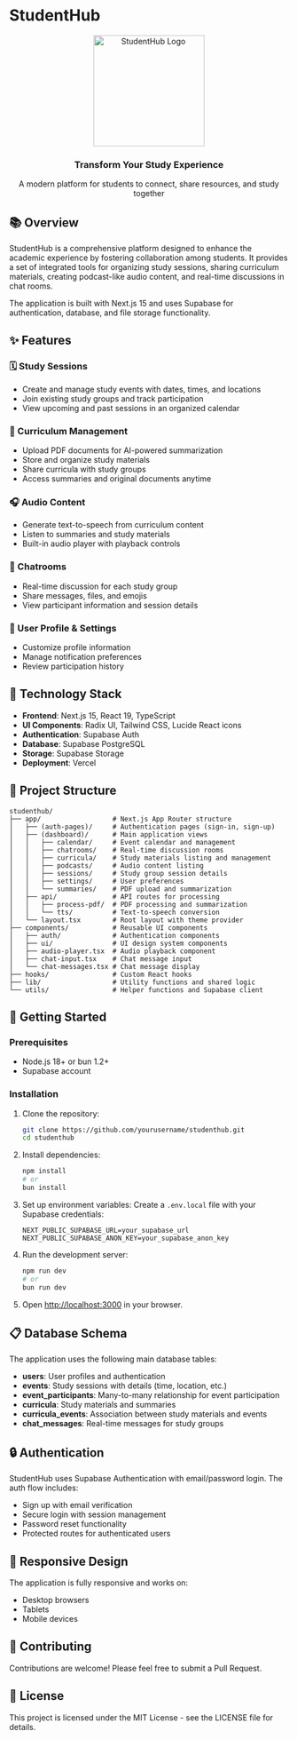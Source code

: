 # StudentHub

<div align="center">
  <img src="public/study_group.svg" alt="StudentHub Logo" width="200" />
  <h3>Transform Your Study Experience</h3>
  <p>A modern platform for students to connect, share resources, and study together</p>
</div>

## 📚 Overview

StudentHub is a comprehensive platform designed to enhance the academic experience by fostering collaboration among students. It provides a set of integrated tools for organizing study sessions, sharing curriculum materials, creating podcast-like audio content, and real-time discussions in chat rooms.

The application is built with Next.js 15 and uses Supabase for authentication, database, and file storage functionality.

## ✨ Features

### 🗓️ Study Sessions
- Create and manage study events with dates, times, and locations
- Join existing study groups and track participation
- View upcoming and past sessions in an organized calendar

### 📝 Curriculum Management
- Upload PDF documents for AI-powered summarization
- Store and organize study materials
- Share curricula with study groups
- Access summaries and original documents anytime

### 🎧 Audio Content
- Generate text-to-speech from curriculum content
- Listen to summaries and study materials
- Built-in audio player with playback controls

### 💬 Chatrooms
- Real-time discussion for each study group
- Share messages, files, and emojis
- View participant information and session details

### 👤 User Profile & Settings
- Customize profile information
- Manage notification preferences
- Review participation history

## 🔧 Technology Stack

- **Frontend**: Next.js 15, React 19, TypeScript
- **UI Components**: Radix UI, Tailwind CSS, Lucide React icons
- **Authentication**: Supabase Auth
- **Database**: Supabase PostgreSQL
- **Storage**: Supabase Storage
- **Deployment**: Vercel

## 📁 Project Structure

```
studenthub/
├── app/                  # Next.js App Router structure
│   ├── (auth-pages)/     # Authentication pages (sign-in, sign-up)
│   ├── (dashboard)/      # Main application views
│   │   ├── calendar/     # Event calendar and management
│   │   ├── chatrooms/    # Real-time discussion rooms
│   │   ├── curricula/    # Study materials listing and management
│   │   ├── podcasts/     # Audio content listing
│   │   ├── sessions/     # Study group session details
│   │   ├── settings/     # User preferences
│   │   └── summaries/    # PDF upload and summarization
│   ├── api/              # API routes for processing
│   │   ├── process-pdf/  # PDF processing and summarization
│   │   └── tts/          # Text-to-speech conversion
│   └── layout.tsx        # Root layout with theme provider
├── components/           # Reusable UI components
│   ├── auth/             # Authentication components
│   ├── ui/               # UI design system components
│   ├── audio-player.tsx  # Audio playback component
│   ├── chat-input.tsx    # Chat message input
│   └── chat-messages.tsx # Chat message display
├── hooks/                # Custom React hooks
├── lib/                  # Utility functions and shared logic
└── utils/                # Helper functions and Supabase client
```

## 🚀 Getting Started

### Prerequisites

- Node.js 18+ or bun 1.2+
- Supabase account

### Installation

1. Clone the repository:
   ```bash
   git clone https://github.com/yourusername/studenthub.git
   cd studenthub
   ```

2. Install dependencies:
   ```bash
   npm install
   # or
   bun install
   ```

3. Set up environment variables:
   Create a `.env.local` file with your Supabase credentials:
   ```
   NEXT_PUBLIC_SUPABASE_URL=your_supabase_url
   NEXT_PUBLIC_SUPABASE_ANON_KEY=your_supabase_anon_key
   ```

4. Run the development server:
   ```bash
   npm run dev
   # or
   bun run dev
   ```

5. Open [http://localhost:3000](http://localhost:3000) in your browser.

## 📋 Database Schema

The application uses the following main database tables:

- **users**: User profiles and authentication
- **events**: Study sessions with details (time, location, etc.)
- **event_participants**: Many-to-many relationship for event participation
- **curricula**: Study materials and summaries
- **curricula_events**: Association between study materials and events
- **chat_messages**: Real-time messages for study groups

## 🔒 Authentication

StudentHub uses Supabase Authentication with email/password login. The auth flow includes:

- Sign up with email verification
- Secure login with session management
- Password reset functionality
- Protected routes for authenticated users

## 📱 Responsive Design

The application is fully responsive and works on:
- Desktop browsers
- Tablets
- Mobile devices

## 🤝 Contributing

Contributions are welcome! Please feel free to submit a Pull Request.

## 📄 License

This project is licensed under the MIT License - see the LICENSE file for details.
